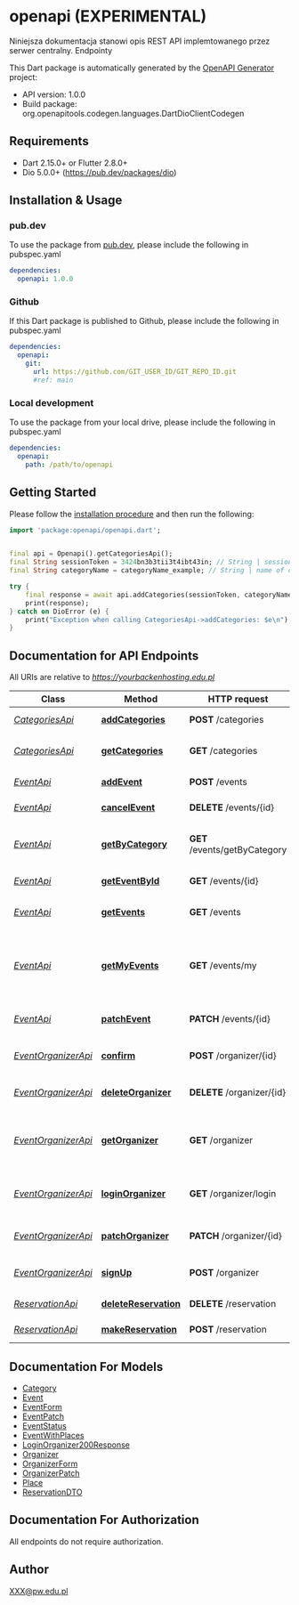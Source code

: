 # openapi (EXPERIMENTAL)
Niniejsza dokumentacja stanowi opis REST API implemtowanego przez serwer centralny. Endpointy 

This Dart package is automatically generated by the [OpenAPI Generator](https://openapi-generator.tech) project:

- API version: 1.0.0
- Build package: org.openapitools.codegen.languages.DartDioClientCodegen

## Requirements

* Dart 2.15.0+ or Flutter 2.8.0+
* Dio 5.0.0+ (https://pub.dev/packages/dio)

## Installation & Usage

### pub.dev
To use the package from [pub.dev](https://pub.dev), please include the following in pubspec.yaml
```yaml
dependencies:
  openapi: 1.0.0
```

### Github
If this Dart package is published to Github, please include the following in pubspec.yaml
```yaml
dependencies:
  openapi:
    git:
      url: https://github.com/GIT_USER_ID/GIT_REPO_ID.git
      #ref: main
```

### Local development
To use the package from your local drive, please include the following in pubspec.yaml
```yaml
dependencies:
  openapi:
    path: /path/to/openapi
```

## Getting Started

Please follow the [installation procedure](#installation--usage) and then run the following:

```dart
import 'package:openapi/openapi.dart';


final api = Openapi().getCategoriesApi();
final String sessionToken = 3424bn3b3tii3t4ibt43in; // String | session Token
final String categoryName = categoryName_example; // String | name of category

try {
    final response = await api.addCategories(sessionToken, categoryName);
    print(response);
} catch on DioError (e) {
    print("Exception when calling CategoriesApi->addCategories: $e\n");
}

```

## Documentation for API Endpoints

All URIs are relative to *https://yourbackenhosting.edu.pl*

Class | Method | HTTP request | Description
------------ | ------------- | ------------- | -------------
[*CategoriesApi*](doc\CategoriesApi.md) | [**addCategories**](doc\CategoriesApi.md#addcategories) | **POST** /categories | Create new category
[*CategoriesApi*](doc\CategoriesApi.md) | [**getCategories**](doc\CategoriesApi.md#getcategories) | **GET** /categories | Return list of all categories
[*EventApi*](doc\EventApi.md) | [**addEvent**](doc\EventApi.md#addevent) | **POST** /events | Add new event
[*EventApi*](doc\EventApi.md) | [**cancelEvent**](doc\EventApi.md#cancelevent) | **DELETE** /events/{id} | Cancel event
[*EventApi*](doc\EventApi.md) | [**getByCategory**](doc\EventApi.md#getbycategory) | **GET** /events/getByCategory | Return list of all events in category
[*EventApi*](doc\EventApi.md) | [**getEventById**](doc\EventApi.md#geteventbyid) | **GET** /events/{id} | Find event by ID
[*EventApi*](doc\EventApi.md) | [**getEvents**](doc\EventApi.md#getevents) | **GET** /events | Return list of all events
[*EventApi*](doc\EventApi.md) | [**getMyEvents**](doc\EventApi.md#getmyevents) | **GET** /events/my | Return list of events made by organizer, according to session
[*EventApi*](doc\EventApi.md) | [**patchEvent**](doc\EventApi.md#patchevent) | **PATCH** /events/{id} | patch existing event
[*EventOrganizerApi*](doc\EventOrganizerApi.md) | [**confirm**](doc\EventOrganizerApi.md#confirm) | **POST** /organizer/{id} | Confirm orginizer account
[*EventOrganizerApi*](doc\EventOrganizerApi.md) | [**deleteOrganizer**](doc\EventOrganizerApi.md#deleteorganizer) | **DELETE** /organizer/{id} | Confirm orginizer account
[*EventOrganizerApi*](doc\EventOrganizerApi.md) | [**getOrganizer**](doc\EventOrganizerApi.md#getorganizer) | **GET** /organizer | Get organizer account (my account)
[*EventOrganizerApi*](doc\EventOrganizerApi.md) | [**loginOrganizer**](doc\EventOrganizerApi.md#loginorganizer) | **GET** /organizer/login | Logs organizer into the system
[*EventOrganizerApi*](doc\EventOrganizerApi.md) | [**patchOrganizer**](doc\EventOrganizerApi.md#patchorganizer) | **PATCH** /organizer/{id} | Patch orginizer account
[*EventOrganizerApi*](doc\EventOrganizerApi.md) | [**signUp**](doc\EventOrganizerApi.md#signup) | **POST** /organizer | Create orginizer account
[*ReservationApi*](doc\ReservationApi.md) | [**deleteReservation**](doc\ReservationApi.md#deletereservation) | **DELETE** /reservation | Create new reservation
[*ReservationApi*](doc\ReservationApi.md) | [**makeReservation**](doc\ReservationApi.md#makereservation) | **POST** /reservation | Create new reservation


## Documentation For Models

 - [Category](doc\Category.md)
 - [Event](doc\Event.md)
 - [EventForm](doc\EventForm.md)
 - [EventPatch](doc\EventPatch.md)
 - [EventStatus](doc\EventStatus.md)
 - [EventWithPlaces](doc\EventWithPlaces.md)
 - [LoginOrganizer200Response](doc\LoginOrganizer200Response.md)
 - [Organizer](doc\Organizer.md)
 - [OrganizerForm](doc\OrganizerForm.md)
 - [OrganizerPatch](doc\OrganizerPatch.md)
 - [Place](doc\Place.md)
 - [ReservationDTO](doc\ReservationDTO.md)


## Documentation For Authorization

 All endpoints do not require authorization.


## Author

XXX@pw.edu.pl

